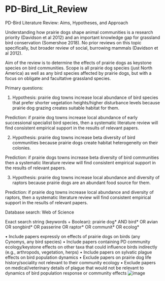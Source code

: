 # PD-Bird_Lit_Review

PD-Bird Literature Review: Aims, Hypotheses, and Approach

Understanding how prairie dogs shape animal communities is a research priority (Davidson et al 2012) and an important knowledge gap for grassland bird conservation (Somershoe 2018). No prior reviews on this topic specifically, but broader review of social, burrowing mammals (Davidson et al 2012).

Aim of the review is to determine the effects of prairie dogs as keystone species on bird communities. Scope is all prairie dog species (just North America) as well as any bird species affected by prairie dogs, but with a focus on obligate and facultative grassland species.

Primary questions:
 
1. Hypothesis: prairie dog towns increase local abundance of bird species that prefer shorter vegetation heights/higher disturbance levels because prairie dog grazing creates suitable habitat for them.
 
Prediction: if prairie dog towns increase local abundance of early successional specialist bird species, then a systematic literature review will find consistent empirical support in the results of relevant papers.
 
2. Hypothesis: prairie dog towns increase beta diversity of bird communities because prairie dogs create habitat heterogeneity on their colonies.
 
Prediction: if prairie dogs towns increase beta diversity of bird communities then a systematic literature review will find consistent empirical support in the results of relevant papers.
 
3. Hypothesis: prairie dog towns increase local abundance and diversity of raptors because prairie dogs are an abundant food source for them.
 
Prediction: if prairie dog towns increase local abundance and diversity of raptors, then a systematic literature review will find consistent empirical support in the results of relevant papers.

Database search: Web of Science

Exact search string (keywords + Boolean): prairie dog* AND bird* OR avian OR songbird* OR passerine OR raptor* OR communit* OR ecolog* 

•  Include papers expressly on effects of prairie dogs on birds (any Cynomys, any bird species)
•  Include papers containing PD community ecology/keystone effects on other taxa that could influence birds indirectly (e.g., arthropods, vegetation, herps)
•  Include papers on sylvatic plague effects on bird population dynamics
•	Exclude papers on prairie dog life history/sociality not relevant to their community ecology
•	Exclude papers on medical/veterinary details of plague that would not be relevant to dynamics of bird population response or community effects
![image](https://user-images.githubusercontent.com/60616793/216999749-0dd24a0b-9273-4ed5-a1ff-aae07b90307e.png)
